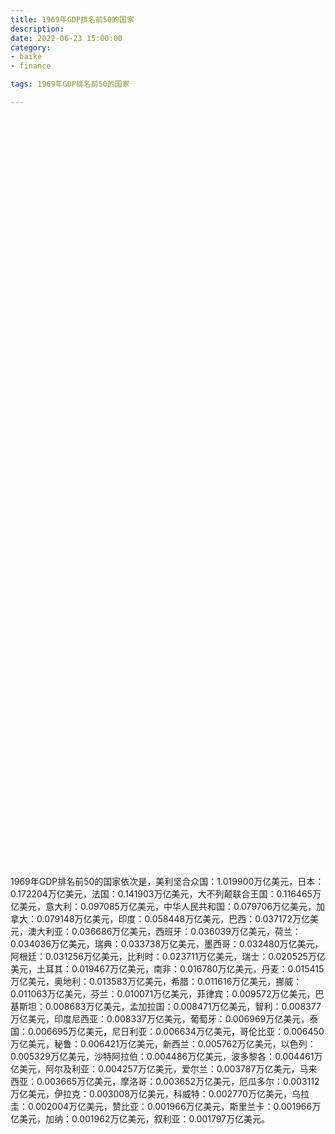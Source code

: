 ```yaml
---
title: 1969年GDP排名前50的国家
description:
date: 2022-06-23 15:00:00
category:
- baike
- finance

tags: 1969年GDP排名前50的国家

---
```


<!-- 引入刚刚下载的 ECharts 文件 -->
<script src="/assets/js/charts/echarts.min.js"></script>

<!-- 为 ECharts 准备一个定义了宽高的 DOM -->
<div id="myChart" style="width: 100%;height:1200px;"></div>

<div>
<p class="paragraph">1969年GDP排名前50的国家依次是，美利坚合众国：1.019900万亿美元，日本：0.172204万亿美元，法国：0.141903万亿美元，大不列颠联合王国：0.116465万亿美元，意大利：0.097085万亿美元，中华人民共和国：0.079706万亿美元，加拿大：0.079148万亿美元，印度：0.058448万亿美元，巴西：0.037172万亿美元，澳大利亚：0.036686万亿美元，西班牙：0.036039万亿美元，荷兰：0.034036万亿美元，瑞典：0.033738万亿美元，墨西哥：0.032480万亿美元，阿根廷：0.031256万亿美元，比利时：0.023711万亿美元，瑞士：0.020525万亿美元，土耳其：0.019467万亿美元，南非：0.016780万亿美元，丹麦：0.015415万亿美元，奥地利：0.013583万亿美元，希腊：0.011616万亿美元，挪威：0.011063万亿美元，芬兰：0.010071万亿美元，菲律宾：0.009572万亿美元，巴基斯坦：0.008683万亿美元，孟加拉国：0.008471万亿美元，智利：0.008377万亿美元，印度尼西亚：0.008337万亿美元，葡萄牙：0.006969万亿美元，泰国：0.006695万亿美元，尼日利亚：0.006634万亿美元，哥伦比亚：0.006450万亿美元，秘鲁：0.006421万亿美元，新西兰：0.005762万亿美元，以色列：0.005329万亿美元，沙特阿拉伯：0.004486万亿美元，波多黎各：0.004461万亿美元，阿尔及利亚：0.004257万亿美元，爱尔兰：0.003787万亿美元，马来西亚：0.003665万亿美元，摩洛哥：0.003652万亿美元，厄瓜多尔：0.003112万亿美元，伊拉克：0.003008万亿美元，科威特：0.002770万亿美元，乌拉圭：0.002004万亿美元，赞比亚：0.001966万亿美元，斯里兰卡：0.001966万亿美元，加纳：0.001962万亿美元，叙利亚：0.001797万亿美元。</p>
</div>

<script>
    var chartDom = document.getElementById('myChart');
    var myChart = echarts.init(chartDom);
    var option;

    option = {
        title: {
            text: ''
        },
        tooltip: {
            trigger: 'axis',
            axisPointer: {
                type: 'shadow'
            }
        },
        legend: {},
        grid: {
            left: '0%',
            right: '0%',
            bottom: '3%',
            containLabel: true
        },
        xAxis: {
            type: 'value',
            boundaryGap: [0, 0.01]
        },
        yAxis: {
            type: 'category',
            data: ["叙利亚", "加纳", "斯里兰卡", "赞比亚", "乌拉圭", "科威特", "伊拉克", "厄瓜多尔", "摩洛哥", "马来西亚", "爱尔兰", "阿尔及利亚", "波多黎各", "沙特阿拉伯", "以色列", "新西兰", "秘鲁", "哥伦比亚", "尼日利亚", "泰国", "葡萄牙", "印度尼西亚", "智利", "孟加拉国", "巴基斯坦", "菲律宾", "芬兰", "挪威", "希腊", "奥地利", "丹麦", "南非", "土耳其", "瑞士", "比利时", "阿根廷", "墨西哥", "瑞典", "荷兰", "西班牙", "澳大利亚", "巴西", "印度", "加拿大", "中华人民共和国", "意大利", "大不列颠联合王国", "法国", "日本", "美利坚合众国"]
        },
        series: [
            {
                itemStyle: {
                    color: "#00868B"
                },
                name: '（单位：万亿美元）',
                type: 'bar',
                data: [0.001797, 0.001962, 0.001966, 0.001966, 0.002004, 0.002770, 0.003008, 0.003112, 0.003652, 0.003665, 0.003787, 0.004257, 0.004461, 0.004486, 0.005329, 0.005762, 0.006421, 0.006450, 0.006634, 0.006695, 0.006969, 0.008337, 0.008377, 0.008471, 0.008683, 0.009572, 0.010071, 0.011063, 0.011616, 0.013583, 0.015415, 0.016780, 0.019467, 0.020525, 0.023711, 0.031256, 0.032480, 0.033738, 0.034036, 0.036039, 0.036686, 0.037172, 0.058448, 0.079148, 0.079706, 0.097085, 0.116465, 0.141903, 0.172204, 1.019900]
            }
        ]
    };

    option && myChart.setOption(option);

</script>
